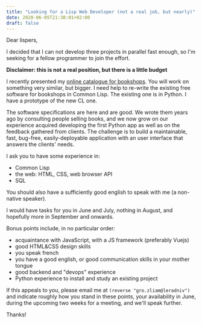 ```yaml
---
title: "Looking for a Lisp Web Developer (not a real job, but nearly)"
date: 2020-06-05T21:38:01+02:00
draft: false
---
```


Dear lispers,

I decided that I can not develop three projects in parallel fast enough, so I'm seeking for a fellow programmer to join the effort.

**Disclaimer: this is not a real position, but there is a little budget**

I recently presented my [online catalogue for bookshops](https://lisp-journey.gitlab.io/blog/a-free-software-for-bookshops-to-show-their-catalogue-online/). You will work on something very similar, but bigger. I need help to re-write the existing free software for bookshops in Common Lisp. The existing one is in Python. I have a prototype of the new CL one.

The software specifications are here and are good. We wrote them years
ago by consulting people selling books, and we now grow on our
experience acquired developing the first Python app as well as on the
feedback gathered from clients. The challenge is to build a
maintainable, fast, bug-free, easily-deployable application with an
user interface that answers the clients' needs.

I ask you to have some experience in:

* Common Lisp
* the web: HTML, CSS, web browser API
* SQL

You should also have a sufficiently good english to speak with me (a non-native speaker).

I would have tasks for you in June and July, nothing in August, and
hopefully more in September and onwards.

Bonus points include, in no particular order:

* acquaintance with JavaScript, with a JS framework (preferably Vuejs)
* good HTML&CSS design skills
* you speak french
* you have a good english, or good communication skills in your mother tongue
* good backend and "devops" experience
* Python experience to install and study an existing project

If this appeals to you, please email me at `(reverse
"gro.zliam@leradniv")` and indicate roughly how you stand in these
points, your availability in June, during the upcoming two weeks
for a meeting, and we'll speak further.

Thanks!
